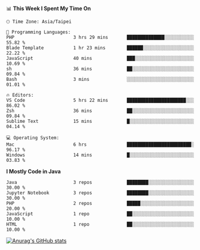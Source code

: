 <!--### Hi there 👋-->

<!--
**treevel/treevel** is a ✨ _special_ ✨ repository because its `README.md` (this file) appears on your GitHub profile.

Here are some ideas to get you started:

- 🔭 I’m currently working on ...
- 🌱 I’m currently learning ...
- 👯 I’m looking to collaborate on ...
- 🤔 I’m looking for help with ...
- 💬 Ask me about ...
- 📫 How to reach me: ...
- 😄 Pronouns: ...
- ⚡ Fun fact: ...
-->

<!--START_SECTION:waka-->
📊 **This Week I Spent My Time On** 

```text
🕑︎ Time Zone: Asia/Taipei

💬 Programming Languages: 
PHP                      3 hrs 29 mins       ██████████████░░░░░░░░░░░   55.82 % 
Blade Template           1 hr 23 mins        ██████░░░░░░░░░░░░░░░░░░░   22.22 % 
JavaScript               40 mins             ███░░░░░░░░░░░░░░░░░░░░░░   10.69 % 
sh                       36 mins             ██░░░░░░░░░░░░░░░░░░░░░░░   09.84 % 
Bash                     3 mins              ░░░░░░░░░░░░░░░░░░░░░░░░░   01.01 % 

🔥 Editors: 
VS Code                  5 hrs 22 mins       ██████████████████████░░░   86.02 % 
Zsh                      36 mins             ██░░░░░░░░░░░░░░░░░░░░░░░   09.84 % 
Sublime Text             15 mins             █░░░░░░░░░░░░░░░░░░░░░░░░   04.14 % 

💻 Operating System: 
Mac                      6 hrs               ████████████████████████░   96.17 % 
Windows                  14 mins             █░░░░░░░░░░░░░░░░░░░░░░░░   03.83 % 
```

**I Mostly Code in Java** 

```text
Java                     3 repos             ████████░░░░░░░░░░░░░░░░░   30.00 % 
Jupyter Notebook         3 repos             ████████░░░░░░░░░░░░░░░░░   30.00 % 
PHP                      2 repos             █████░░░░░░░░░░░░░░░░░░░░   20.00 % 
JavaScript               1 repo              ██░░░░░░░░░░░░░░░░░░░░░░░   10.00 % 
HTML                     1 repo              ██░░░░░░░░░░░░░░░░░░░░░░░   10.00 % 
```




<!--END_SECTION:waka-->

<!-- GitHub Stats Card-->
[![Anurag's GitHub stats](https://github-readme-stats.vercel.app/api?username=treevel&show_icons=true&theme=monokai&count_private=true)](https://github.com/anuraghazra/github-readme-stats)
